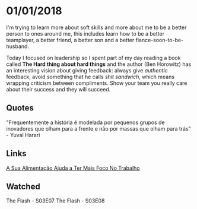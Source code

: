 # 01/01/2018

I'm trying to learn more about soft skills and more about me to be a better person to ones around me, this includes learn how to be a better teamplayer, a better friend, a better son and a better fiance-soon-to-be-husband.

Today I focused on leadership so I spent part of my day reading a book called **The Hard thing about hard things** and the author (Ben Horowitz) has an interesting vision about giving feedback: always give *authentic* feedback, avoid something that he calls *shit sandwich*, which means wrapping criticism between compliments. Show your team you really care about their success and they will succeed.

## Quotes

"Frequentemente a história é modelada por pequenos grupos de inovadores que olham para a frente e não por massas que olham para trás" - Yuval Harari

## Links

[A Sua Alimentação Ajuda a Ter Mais Foco No Trabalho](http://br.blog.trello.com/como-ter-foco-no-trabalho/)

## Watched

The Flash - S03E07
The Flash - S03E08
